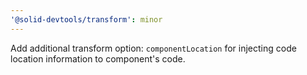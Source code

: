 ```yaml
---
'@solid-devtools/transform': minor
---
```


Add additional transform option: `componentLocation` for injecting code location information to component's code.
